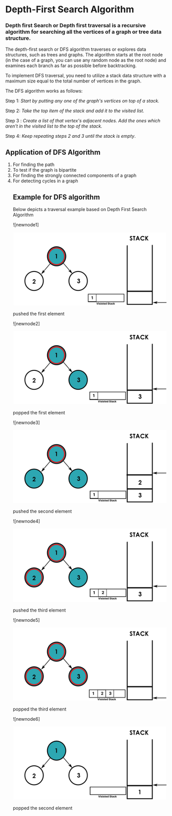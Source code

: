 # Depth-First Search Algorithm
### Depth first Search or Depth first traversal is a recursive algorithm for searching all the vertices of a graph or tree data structure. 
The depth-first search or DFS algorithm traverses or explores data structures, such as trees and graphs. The algorithm starts at the root node (in the case of a graph, you can use any random node as the root node) and examines each branch as far as possible before backtracking.

To implement DFS traversal, you need to utilize a stack data structure with a maximum size equal to the total number of vertices in the graph.

The DFS algorithm works as follows:

Step 1: <i>Start by putting any one of the graph's vertices on top of a stack.</i>

Step 2: <i>Take the top item of the stack and add it to the visited list.</i>

Step 3 : <i>Create a list of that vertex's adjacent nodes. Add the ones which aren't in the visited list to the top of the stack.</i>

Step 4:<i> Keep repeating steps 2 and 3 until the stack is empty</i>.


## Application of DFS Algorithm
<ol>
<li>
For finding the path
<li>
To test if the graph is bipartite
</li>
<li>
For finding the strongly connected components of a graph
</li>
<li>
For detecting cycles in a graph
</li>

## Example for DFS algorithm
Below depicts a traversal example  based on Depth First Search Algorithm

![newnode1]
<p align="center">
<img src="images/newnode1.jpeg"  />
</p>
pushed the first element 

![newnode2]
<p align="center">
<img src="images/newnode2.jpeg"  />
</p>
popped the first element 

![newnode3]
<p align="center">
<img src="images/newnode3.jpeg"  />
</p>
pushed the second element

![newnode4]
<p align="center">
<img src="images/newnode4.jpeg"  />
</p>
pushed the third element

![newnode5]
<p align="center">
<img src="images/newnode5.jpeg"  />
</p>
popped the third element 

![newnode6]
<p align="center">
<img src="images/newnode6.jpeg"  />
</p>
popped the second element 